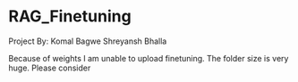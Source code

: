 # RAG_Finetuning
Project By:
Komal Bagwe 
Shreyansh Bhalla

Because of weights I am unable to upload finetuning. The folder size is very huge. Please consider 
